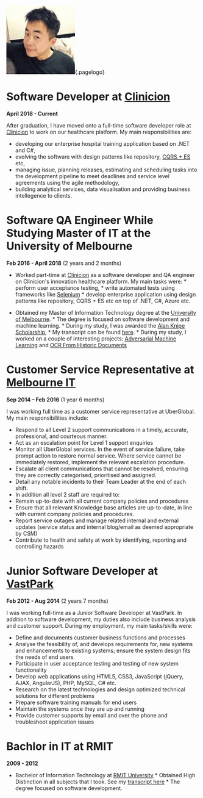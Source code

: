 <!-- TITLE: Resume -->
<!-- SUBTITLE: Zean's resume  -->
![Profile](/uploads/profile.jpg "Profile"){.pagelogo}

# Software Developer at [Clinicion](https://clinicion.com/)
**April 2018 - Current**

After graduation, I have moved onto a full-time software developer role at [Clinicion](https://clinicion.com/) to work on our healthcare platform. My main responsibilities are: 
* developing our enterprise hospital training application based on .NET and C#, 
* evolving the software with design patterns like repository, [CQRS + ES](https://martinfowler.com/bliki/CQRS.html) etc, 
* managing issue, planning releases, estimating and scheduling tasks into the development pipeline to meet deadlines and service level agreements using the agile methodology, 
* building analytical services, data visualisation and providing business intellegence to clients. 
# Software QA Engineer While Studying Master of IT at the University of Melbourne
**Feb 2016 - April 2018** (2 years and 2 months)

* Worked part-time at [Clinicion](https://clinicion.com/) as a software developer and QA engineer on Clinicion's innovation healthcare platform. My main tasks were: 
		* perform user acceptance testing,
		* write automated tests using frameworks like [Selenium](https://www.seleniumhq.org/)
		* develop enterprise application using design patterns like repository, CQRS + ES etc on top of .NET, C#, Azure etc. 

* Obtained my Master of Information Technology degree at the [University of Melbourne](http://www.unimelb.edu.au/). 
		* The degree is focused on software development and machine learning.
		* During my study, I was awarded the [Alan Knipe Scholarship](https://studenteforms.app.unimelb.edu.au/apex/f?p=153:2:0:::2:P2_ID:1641),
		* My transcript can be found [here](https://www.myequals.net/#/sharelink/12949323-b32e-4eea-b307-bac4589dcfc4/10f060ad-0bd7-471f-9c96-a10c8d72d837). 
		* During my study, I worked on a couple of interesting projects: [Adversarial Machine Learning](https://github.com/ZeanQin/adversarial-machine-learning) and [OCR From Historic Documents](https://github.com/ZeanQin/ocr-from-historic-documents)

# Customer Service Representative at [Melbourne IT](https://www.melbourneit.com.au/)
**Sep 2014 – Feb 2016** (1 year 6 months)

I was working full time as a customer service representative at UberGlobal. My main responsibilities include:

* Respond to all Level 2 support communications in a timely, accurate, professional, and courteous manner.
* Act as an escalation point for Level 1 support enquiries
* Monitor all UberGlobal services. In the event of service failure, take prompt action to restore normal service. Where service cannot be immediately restored, implement the relevant escalation procedure.
* Escalate all client communications that cannot be resolved, ensuring they are correctly categorised, prioritised and assigned.
* Detail any notable incidents to their Team Leader at the end of each shift.
* In addition all level 2 staff are required to:
* Remain up-to-date with all current company policies and procedures
* Ensure that all relevant Knowledge base articles are up-to-date, in line with current company policies and procedures.
* Report service outages and manage related internal and external updates (service status and internal blog/email as deemed appropriate by CSM)
* Contribute to health and safety at work by identifying, reporting and controlling hazards

# Junior Software Developer at [VastPark](http://www.vastpark.com/)
**Feb 2012 - Aug 2014** (2 years 7 months)

I was working full-time as a Junior Software Developer at VastPark. In addition to software development, my duties also include business analysis and customer support. During my employment, my main tasks/skills were:

* Define and documents customer business functions and processes
* Analyse the feasibility of, and develops requirements for, new systems and enhancements to existing systems; ensure the system design fits the needs of end users
* Participate in user acceptance testing and testing of new system functionality
* Develop web applications using HTML5, CSS3, JavaScript (jQuery, AJAX, AngularJS), PHP, MySQL, C# etc.
* Research on the latest technologies and design optimized technical solutions for different problems
* Prepare software training manuals for end users
* Maintain the systems once they are up and running
* Provide customer supports by email and over the phone and troubleshoot application issues

# Bachlor in IT at RMIT
**2009 - 2012**
* Bachelor of Information Technology at [RMIT University](http://www.rmit.edu.au/)
		* Obtained High Distinction in all subjects that I took. See my [transcript here](https://www.slideshare.net/slideshow/embed_code/key/I9FMKX9iKgTf8w)
		* The degree focused on software development. 
